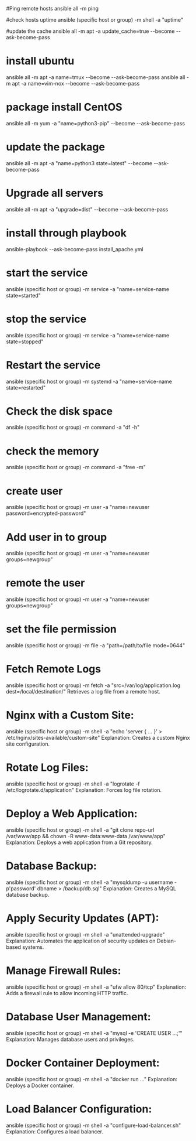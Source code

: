 #Ping remote hosts 
ansible all -m ping

#check hosts uptime 
ansible (specific host or group) -m shell -a "uptime"

#update the cache 
ansible all -m apt -a update_cache=true --become --ask-become-pass

# install ubuntu 
ansible all -m apt -a name=tmux --become --ask-become-pass
ansible all -m apt -a name=vim-nox --become --ask-become-pass

# package install CentOS
ansible all -m yum -a "name=python3-pip" --become --ask-become-pass

# update the package 
ansible all -m apt -a "name=python3 state=latest" --become --ask-become-pass

# Upgrade all servers 
ansible all -m apt -a "upgrade=dist" --become --ask-become-pass

# install through playbook 
ansible-playbook --ask-become-pass install_apache.yml

# start the service
ansible (specific host or group)  -m service -a "name=service-name state=started"
# stop the service
ansible (specific host or group)  -m service -a "name=service-name state=stopped"

# Restart the service 
 ansible (specific host or group) -m systemd -a "name=service-name state=restarted"

# Check the disk space 
 ansible (specific host or group) -m command -a "df -h"

# check the memory 
 ansible (specific host or group) -m command -a "free -m"

# create user 
 ansible (specific host or group) -m user -a "name=newuser password=encrypted-password"

# Add user in to group 
 ansible (specific host or group) -m user -a "name=newuser groups=newgroup"

# remote the user 
 ansible (specific host or group) -m user -a "name=newuser groups=newgroup"

# set the file permission 
 ansible (specific host or group) -m file -a "path=/path/to/file mode=0644"

# Fetch Remote Logs
 ansible (specific host or group) -m fetch -a "src=/var/log/application.log dest=/local/destination/"
Retrieves a log file from a remote host.

#  Nginx with a Custom Site:
 ansible (specific host or group) -m shell -a "echo 'server { ... }' > /etc/nginx/sites-available/custom-site"
Explanation: Creates a custom Nginx site configuration.

# Rotate Log Files:
 ansible (specific host or group) -m shell -a "logrotate -f /etc/logrotate.d/application"
Explanation: Forces log file rotation.

# Deploy a Web Application:
 ansible (specific host or group) -m shell -a "git clone repo-url /var/www/app && chown -R www-data:www-data /var/www/app"
Explanation: Deploys a web application from a Git repository.

# Database Backup:
 ansible (specific host or group) -m shell -a "mysqldump -u username -p'password' dbname > /backup/db.sql"
Explanation: Creates a MySQL database backup.

# Apply Security Updates (APT):
 ansible (specific host or group) -m shell -a "unattended-upgrade"
Explanation: Automates the application of security updates on Debian-based systems.

# Manage Firewall Rules:
 ansible (specific host or group) -m shell -a "ufw allow 80/tcp"
Explanation: Adds a firewall rule to allow incoming HTTP traffic.

# Database User Management:
 ansible (specific host or group) -m shell -a "mysql -e 'CREATE USER ...;'"
Explanation: Manages database users and privileges.


# Docker Container Deployment:
 ansible (specific host or group) -m shell -a "docker run ..."
Explanation: Deploys a Docker container.

# Load Balancer Configuration:
 ansible (specific host or group) -m shell -a "configure-load-balancer.sh"
Explanation: Configures a load balancer.


